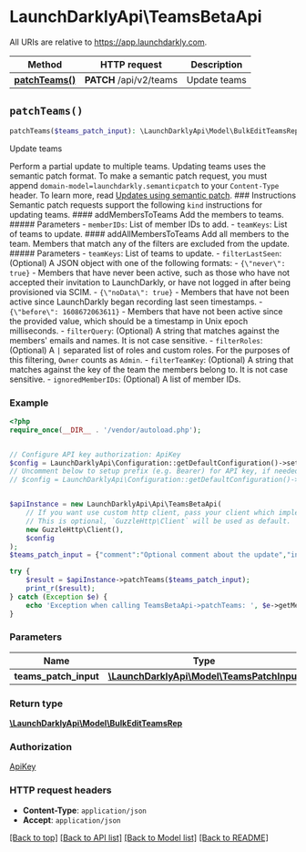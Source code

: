 # LaunchDarklyApi\TeamsBetaApi

All URIs are relative to https://app.launchdarkly.com.

Method | HTTP request | Description
------------- | ------------- | -------------
[**patchTeams()**](TeamsBetaApi.md#patchTeams) | **PATCH** /api/v2/teams | Update teams


## `patchTeams()`

```php
patchTeams($teams_patch_input): \LaunchDarklyApi\Model\BulkEditTeamsRep
```

Update teams

Perform a partial update to multiple teams. Updating teams uses the semantic patch format.  To make a semantic patch request, you must append `domain-model=launchdarkly.semanticpatch` to your `Content-Type` header. To learn more, read [Updates using semantic patch](/reference#updates-using-semantic-patch).  ### Instructions  Semantic patch requests support the following `kind` instructions for updating teams.  #### addMembersToTeams  Add the members to teams.  ##### Parameters  - `memberIDs`: List of member IDs to add. - `teamKeys`: List of teams to update.  #### addAllMembersToTeams  Add all members to the team. Members that match any of the filters are excluded from the update.  ##### Parameters  - `teamKeys`: List of teams to update. - `filterLastSeen`: (Optional) A JSON object with one of the following formats:   - `{\"never\": true}` - Members that have never been active, such as those who have not accepted their invitation to LaunchDarkly, or have not logged in after being provisioned via SCIM.   - `{\"noData\": true}` - Members that have not been active since LaunchDarkly began recording last seen timestamps.   - `{\"before\": 1608672063611}` - Members that have not been active since the provided value, which should be a timestamp in Unix epoch milliseconds. - `filterQuery`: (Optional) A string that matches against the members' emails and names. It is not case sensitive. - `filterRoles`: (Optional) A `|` separated list of roles and custom roles. For the purposes of this filtering, `Owner` counts as `Admin`. - `filterTeamKey`: (Optional) A string that matches against the key of the team the members belong to. It is not case sensitive. - `ignoredMemberIDs`: (Optional) A list of member IDs.

### Example

```php
<?php
require_once(__DIR__ . '/vendor/autoload.php');


// Configure API key authorization: ApiKey
$config = LaunchDarklyApi\Configuration::getDefaultConfiguration()->setApiKey('Authorization', 'YOUR_API_KEY');
// Uncomment below to setup prefix (e.g. Bearer) for API key, if needed
// $config = LaunchDarklyApi\Configuration::getDefaultConfiguration()->setApiKeyPrefix('Authorization', 'Bearer');


$apiInstance = new LaunchDarklyApi\Api\TeamsBetaApi(
    // If you want use custom http client, pass your client which implements `GuzzleHttp\ClientInterface`.
    // This is optional, `GuzzleHttp\Client` will be used as default.
    new GuzzleHttp\Client(),
    $config
);
$teams_patch_input = {"comment":"Optional comment about the update","instructions":[{"kind":"addMembersToTeams","memberIDs":["1234a56b7c89d012345e678f"],"teamKeys":["example-team-1","example-team-2"]}]}; // \LaunchDarklyApi\Model\TeamsPatchInput

try {
    $result = $apiInstance->patchTeams($teams_patch_input);
    print_r($result);
} catch (Exception $e) {
    echo 'Exception when calling TeamsBetaApi->patchTeams: ', $e->getMessage(), PHP_EOL;
}
```

### Parameters

Name | Type | Description  | Notes
------------- | ------------- | ------------- | -------------
 **teams_patch_input** | [**\LaunchDarklyApi\Model\TeamsPatchInput**](../Model/TeamsPatchInput.md)|  |

### Return type

[**\LaunchDarklyApi\Model\BulkEditTeamsRep**](../Model/BulkEditTeamsRep.md)

### Authorization

[ApiKey](../../README.md#ApiKey)

### HTTP request headers

- **Content-Type**: `application/json`
- **Accept**: `application/json`

[[Back to top]](#) [[Back to API list]](../../README.md#endpoints)
[[Back to Model list]](../../README.md#models)
[[Back to README]](../../README.md)
